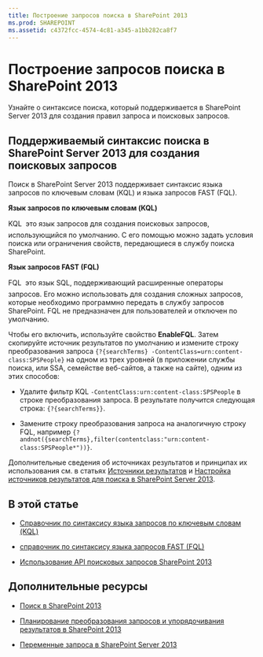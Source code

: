 ```yaml
---
title: Построение запросов поиска в SharePoint 2013
ms.prod: SHAREPOINT
ms.assetid: c4372fcc-4574-4c81-a345-a1bb282ca8f7
---
```



# Построение запросов поиска в SharePoint 2013
Узнайте о синтаксисе поиска, который поддерживается в SharePoint Server 2013 для создания правил запроса и поисковых запросов.
## Поддерживаемый синтаксис поиска в SharePoint Server 2013 для создания поисковых запросов
<a name="SP15Buildquery_support"> </a>

Поиск в SharePoint Server 2013 поддерживает синтаксис языка запросов по ключевым словам (KQL) и языка запросов FAST (FQL).
  
    
    
 **Язык запросов по ключевым словам (KQL)**
  
    
    
KQL  это язык запросов для создания поисковых запросов, использующийся по умолчанию. С его помощью можно задать условия поиска или ограничения свойств, передающиеся в службу поиска SharePoint.
  
    
    
 **Язык запросов FAST (FQL)**
  
    
    
FQL  это язык SQL, поддерживающий расширенные операторы запросов. Его можно использовать для создания сложных запросов, которые необходимо программно передать в службу запросов SharePoint. FQL не предназначен для пользователей и отключен по умолчанию. 
  
    
    
Чтобы его включить, используйте свойство **EnableFQL**. Затем скопируйте источник результатов по умолчанию и измените строку преобразования запроса  `{?{searchTerms} -ContentClass=urn:content-class:SPSPeople}` на одном из трех уровней (в приложении службы поиска, или SSA, семействе веб-сайтов, а также на сайте), одним из этих способов:
  
    
    

- Удалите фильтр KQL  `-ContentClass:urn:content-class:SPSPeople` в строке преобразования запроса. В результате получится следующая строка: `{?{searchTerms}}`.
    
  
- Замените строку преобразования запроса на аналогичную строку FQL, например  `{?andnot({searchTerms},filter(contentclass:"urn:content-class:SPSPeople*"))}`.
    
  
Дополнительные сведения об источниках результатов и принципах их использования см. в статьях  [Источники результатов](http://office.microsoft.com/ru-ru/support/sharepoint/sharepointsearch/understanding-result-sources-HA102848849.aspx) и [Настройка источников результатов для поиска в SharePoint Server 2013](http://technet.microsoft.com/ru-ru/library/jj683115%28v=office.15%29.aspx).
  
    
    

## В этой статье
<a name="SP15Buildquery_support"> </a>


-  [Справочник по синтаксису языка запросов по ключевым словам (KQL)](keyword-query-language-kql-syntax-reference.md)
    
  
-  [справочник по синтаксису языка запросов FAST (FQL)](fast-query-language-fql-syntax-reference.md)
    
  
-  [Использование API поисковых запросов SharePoint 2013](using-the-sharepoint-2013-search-query-apis.md)
    
  

## Дополнительные ресурсы
<a name="SP15Buildquery_addlresources"> </a>


-  [Поиск в SharePoint 2013](search-in-sharepoint-2013.md)
    
  
-  [Планирование преобразования запросов и упорядочивания результатов в SharePoint 2013](http://technet.microsoft.com/ru-ru/library/jj219620%28v=office.15%29.aspx)
    
  
-  [Переменные запроса в SharePoint Server 2013](http://technet.microsoft.com/ru-ru/library/jj683123.aspx)
    
  

